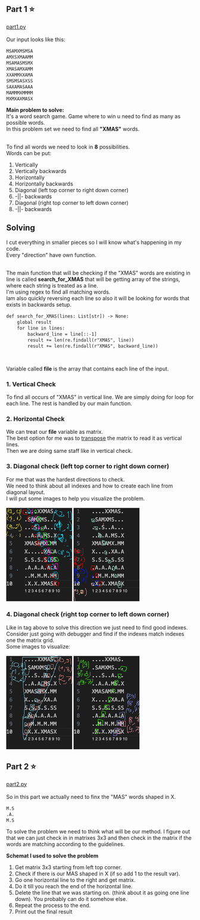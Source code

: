 ## Part 1 :star:
[part1.py](part1.py) <br><br>
Our input looks like this: <br>
```MMMSXXMASM
MSAMXMSMSA
AMXSXMAAMM
MSAMASMSMX
XMASAMXAMM
XXAMMXXAMA
SMSMSASXSS
SAXAMASAAA
MAMMMXMMMM
MXMXAXMASX
```
**Main problem to solve:** <br>
It's a word search game. Game where to win u need to find as many as possible words.<br>
In this problem set we need to find all **"XMAS"** words.<br><br>

To find all words we need to look in **8** possibilities.<br>
Words can be put: 
1. Vertically
2. Vertically backwards
3. Horizontally 
4. Horizontally backwards
5. Diagonal (left top corner to right down corner)
6. -||- backwards
7. Diagonal (right top corner to left down corner)
8. -||- backwards

## Solving

I cut everything in smaller pieces so I will know what's happening in my code. <br>
Every "direction" have own function. <br><br>

The main function that will be checking if the "XMAS" words are existing in line is called **search_for_XMAS** that will be getting array of the strings, where each string is treated as a line. <br>
I'm using regex to find all matching words.<br>
Iam also quickly reversing each line so also it will be looking for words that exists in backwards setup. 
```
def search_for_XMAS(lines: List[str]) -> None: 
    global result
    for line in lines:
        backward_line = line[::-1]
        result += len(re.findall(r"XMAS", line))
        result += len(re.findall(r"XMAS", backward_line))
```
<br>

Variable called **file** is the array that contains each line of the input. 



### 1. Vertical Check
To find all occurs of "XMAS" in vertical line.
We are simply doing for loop for each line. The rest is handled by our main function.

### 2. Horizontal Check 
We can treat our **file** variable as matrix. <br>
The best option for me was to [transpose](https://en.wikipedia.org/wiki/Transpose) the matrix to read it as vertical lines.<br>
Then we are doing same staff like in vertical check.

### 3. Diagonal check (left top corner to right down corner)
For me that was the hardest directions to check. <br>
We need to think about all indexes and how to create each line from diagonal layout. <br>
I will put some images to help you visualize the problem. <br><br>
![image](matrix1.png)
![image](matrix2.png)

### 4. Diagonal check (right top corner to left down corner)
Like in tag above to solve this direction we just need to find good indexes. <br>
Consider just going with debugger and find if the indexes match indexes one the matrix grid. <br>
Some images to visualize: <br><br>
![image](matrix3.png)
![image](matrix4.png)

## Part 2 :star:
[part2.py](part2.py) <br><br>
So in this part we actually need to finx the "MAS" words shaped in X.<br>
```
M.S
.A.
M.S
```
To solve the problem we need to think what will be our method. 
I figure out that we can just check in in matrixes 3x3 and then check in the matrix if the words are matching according to the guidelines.

**Schemat I used to solve the problem**
1. Get matrix 3x3 starting from left top corner. 
2. Check if there is our MAS shaped in X (if so add 1 to the result var).
2. Go one horizontal line to the right and get matrix.
3. Do it till you reach the end of the horizontal line.
4. Delete the line that we was starting on. (think about it as going one line down). You probably can do it somehow else.
5. Repeat the process to the end.
6. Print out the final result